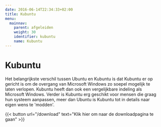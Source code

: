 ```yaml
---
date: 2016-06-14T22:34:33+02:00
title: Kubuntu
menu:
  mainnav:
    parent: afgeleiden
    weight: 30
    identifier: kubuntu
    name: Kubuntu
---
```


# Kubuntu
Het belangrijkste verschil tussen Ubuntu en Kubuntu is dat Kubuntu er op gericht is om de overgang van Microsoft Windows zo soepel mogelijk te laten verlopen. Kubuntu heeft dan ook een vergelijkbare indeling als Microsoft Windows. Verder is Kubuntu erg geschikt voor mensen die graag hun systeem aanpassen, meer dan Ubuntu is Kubuntu tot in details naar eigen wens te 'modden'.

{{< button url="/download" text="Klik hier om naar de downloadpagina te gaan" >}}
